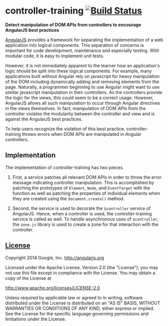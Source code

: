 controller-training [![Build Status](https://travis-ci.org/ealtenho/controller-training.svg?branch=master)](https://travis-ci.org/ealtenho/controller-training)
===================

**Detect manipulation of DOM APIs from controllers to encourage AngularJS best practices**

[AngularJS](https://angularjs.org/) provides a framework for separating the implementation of a web application into logical components. This separation of concerns is important for code development, maintenance and especially testing. With modular code, it is easy to implement unit tests.

However, it is not immediately apparent to the learner how an application's logic should be split into these logical components. For example, many applications built without Angular rely on javascript for heavy manipulation of the DOM including dynamically adding and removing elements from the page. Naturally, a programmer beginning to use Angular might want to use similar javascript manipulation in their controllers. As the controllers provide the logic for the views, this could seem to be a correct usage. However, AngularJS allows all such manipulation to occur through Angular directives in the views themselves. In fact, manipulation of DOM APIs from the controller violates the modularity between the controller and view and is against the AngularJS best practices.

To help users recognize the violation of this best practice, controller-training throws errors when DOM APIs are manipulated in Angular controllers.

Implementation
--------------

The implementation of controller-training has two pieces.

1. First, a service patches all relevant DOM APIs in order to throw the error message indicating controller manipulation. This is accomplished by patching the prototypes of `Element`, `Node`, and `EventTarget` with the function as well as patching the properties of individual elements when they are created using the `document.create()` method.

2. Second, the service is used to decorate the `$controller` service of AngularJS. Hence, when a controller is used, the controller-training service is called as well. To handle asynchronous uses of `$controller`, the `zone.js` library is used to create a zone for that interaction with the controller.

[License](LICENSE)
------------------
Copyright 2014 Google, Inc. http://angularjs.org

Licensed under the Apache License, Version 2.0 (the "License");
you may not use this file except in compliance with the License.
You may obtain a copy of the License at

   http://www.apache.org/licenses/LICENSE-2.0

Unless required by applicable law or agreed to in writing, software
distributed under the License is distributed on an "AS IS" BASIS,
WITHOUT WARRANTIES OR CONDITIONS OF ANY KIND, either express or implied.
See the License for the specific language governing permissions and
limitations under the License.